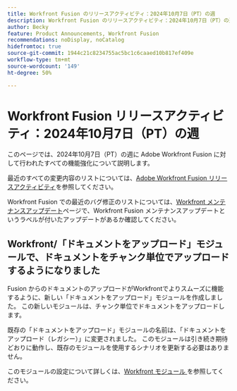 ```yaml
---
title: Workfront Fusion のリリースアクティビティ：2024年10月7日（PT）の週
description: Workfront Fusion のリリースアクティビティ：2024年10月7日（PT）の週
author: Becky
feature: Product Announcements, Workfront Fusion
recommendations: noDisplay, noCatalog
hidefromtoc: true
source-git-commit: 1944c21c8234755ac5bc1c6caaed10b817ef409e
workflow-type: tm+mt
source-wordcount: '149'
ht-degree: 50%

---
```


# Workfront Fusion リリースアクティビティ：2024年10月7日（PT）の週

このページでは、2024年10月7日（PT）の週に Adobe Workfront Fusion に対して行われたすべての機能強化について説明します。

最近のすべての変更内容のリストについては、[Adobe Workfront Fusion リリースアクティビティ](../../../product-announcements/product-releases/fusion-release-activity/fusion-release-activity.md)を参照してください。

Workfront Fusion での最近のバグ修正のリストについては、[Workfront メンテナンスアップデート](https://experienceleague.adobe.com/docs/workfront-known-issues/releases/current-updates.html?lang=ja)ページで、Workfront Fusion メンテナンスアップデートというラベルが付いたアップデートがあるか確認してください。

## Workfront/「ドキュメントをアップロード」モジュールで、ドキュメントをチャンク単位でアップロードするようになりました

Fusion からのドキュメントのアップロードがWorkfrontでよりスムーズに機能するように、新しい「ドキュメントをアップロード」モジュールを作成しました。 この新しいモジュールは、チャンク単位でドキュメントをアップロードします。

既存の「ドキュメントをアップロード」モジュールの名前は、「ドキュメントをアップロード（レガシー）」に変更されました。 このモジュールは引き続き期待どおりに動作し、既存のモジュールを使用するシナリオを更新する必要はありません。

このモジュールの設定について詳しくは、[Workfront モジュール ](/help/quicksilver/workfront-fusion/apps-and-their-modules/workfront-modules.md#actions) を参照してください。
